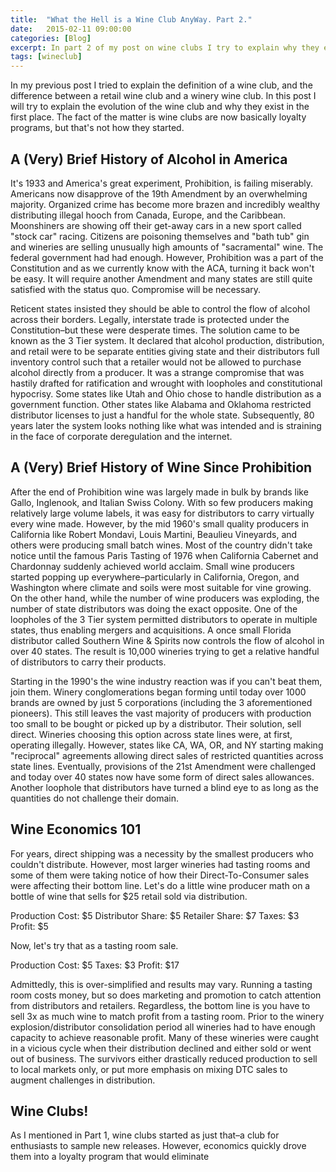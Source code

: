 ```yaml
---
title:  "What the Hell is a Wine Club AnyWay. Part 2."
date:   2015-02-11 09:00:00
categories: [Blog]
excerpt: In part 2 of my post on wine clubs I try to explain why they exist and why wine consumers are using them more and more.
tags: [wineclub]
---
```


In my previous post I tried to explain the definition of a wine club, and the difference between a retail wine club and a winery wine club. In this post I will try to explain the evolution of the wine club and why they exist in the first place. The fact of the matter is wine clubs are now basically loyalty programs, but that's not how they started.

## A (Very) Brief History of Alcohol in America

It's 1933 and America's great experiment, Prohibition, is failing miserably. Americans now disapprove of the 19th Amendment by an overwhelming majority. Organized crime has become more brazen and incredibly wealthy distributing illegal hooch from Canada, Europe, and the Caribbean. Moonshiners are showing off their get-away cars in a new sport called "stock car" racing. Citizens are poisoning themselves and "bath tub" gin and wineries are selling unusually high amounts of "sacramental" wine. The federal government had had enough. However, Prohibition was a part of the Constitution and as we currently know with the ACA, turning it back won't be easy. It will require another Amendment and many states are still quite satisfied with the status quo. Compromise will be necessary.

Reticent states insisted they should be able to control the flow of alcohol across their borders. Legally, interstate trade is protected under the Constitution–but these were desperate times. The solution came to be known as the 3 Tier system. It declared that alcohol production, distribution, and retail were to be separate entities giving state and their distributors full inventory control such that a retailer would not be allowed to purchase alcohol directly from a producer. It was a strange compromise that was hastily drafted for ratification and wrought with loopholes and constitutional hypocrisy. Some states like Utah and Ohio chose to handle distribution as a government function. Other states like Alabama and Oklahoma restricted distributor licenses to just a handful for the whole state. Subsequently, 80 years later the system looks nothing like what was intended and is straining in the face of corporate deregulation and the internet.

## A (Very) Brief History of Wine Since Prohibition

After the end of Prohibition wine was largely made in bulk by brands like Gallo, Inglenook, and Italian Swiss Colony. With so few producers making relatively large volume labels, it was easy for distributors to carry virtually every wine made. However, by the mid 1960's small quality producers in California like Robert Mondavi, Louis Martini, Beaulieu Vineyards, and others were producing small batch wines. Most of the country didn't take notice until the famous Paris Tasting of 1976 when California Cabernet and Chardonnay suddenly achieved world acclaim. Small wine producers started popping up everywhere–particularly in California, Oregon, and Washington where climate and soils were most suitable for vine growing. On the other hand, while the number of wine producers was exploding, the number of state distributors was doing the exact opposite. One of the loopholes of the 3 Tier system permitted distributors to operate in multiple states, thus enabling mergers and acquisitions. A once small Florida distributor called Southern Wine & Spirits now controls the flow of alcohol in over 40 states. The result is 10,000 wineries trying to get a relative handful of distributors to carry their products.

Starting in the 1990's the wine industry reaction was if you can't beat them, join them. Winery conglomerations began forming until today over 1000 brands are owned by just 5 corporations (including the 3 aforementioned pioneers). This still leaves the vast majority of producers with production too small to be bought or picked up by a distributor. Their solution, sell direct. Wineries choosing this option across state lines were, at first, operating illegally. However, states like CA, WA, OR, and NY starting making "reciprocal" agreements allowing direct sales of restricted quantities across state lines. Eventually, provisions of the 21st Amendment were challenged and today over 40 states now have some form of direct sales allowances. Another loophole that distributors have turned a blind eye to as long as the quantities do not challenge their domain.

## Wine Economics 101

For years, direct shipping was a necessity by the smallest producers who couldn't distribute. However, most larger wineries had tasting rooms and some of them were taking notice of how their Direct-To-Consumer sales were affecting their bottom line. Let's do a little wine producer math on a bottle of wine that sells for $25 retail sold via distribution.

Production Cost: $5
Distributor Share: $5
Retailer Share: $7
Taxes: $3
Profit: $5

Now, let's try that as a tasting room sale.

Production Cost: $5
Taxes: $3
Profit: $17

Admittedly, this is over-simplified and results may vary. Running a tasting room costs money, but so does marketing and promotion to catch attention from distributors and retailers. Regardless, the bottom line is you have to sell 3x as much wine to match profit from a tasting room. Prior to the winery explosion/distributor consolidation period all wineries had to have enough capacity to achieve reasonable profit. Many of these wineries were caught in a vicious cycle when their distribution declined and either sold or went out of business. The survivors either drastically reduced production to sell to local markets only, or put more emphasis on mixing DTC sales to augment challenges in distribution.

## Wine Clubs!

As I mentioned in Part 1, wine clubs started as just that–a club for enthusiasts to sample new releases. However, economics quickly drove them into a loyalty program that would eliminate 
